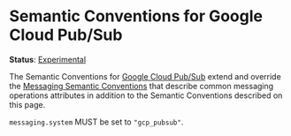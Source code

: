 <!--- Hugo front matter used to generate the website version of this page:
linkTitle: gcpPubsub
--->

# Semantic Conventions for Google Cloud Pub/Sub

**Status**: [Experimental][DocumentStatus]

The Semantic Conventions for [Google Cloud Pub/Sub](https://cloud.google.com/pubsub) extend and override the [Messaging Semantic Conventions](README.md) that describe common messaging operations attributes in addition to the Semantic Conventions described on this page.

`messaging.system` MUST be set to `"gcp_pubsub"`.

[DocumentStatus]: https://github.com/open-telemetry/opentelemetry-specification/tree/v1.26.0/specification/document-status.md
